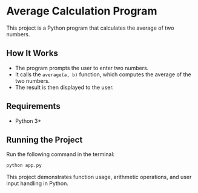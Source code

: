 # Average Calculation Program

This project is a Python program that calculates the average of two numbers.

## How It Works

- The program prompts the user to enter two numbers.
- It calls the `average(a, b)` function, which computes the average of the two numbers.
- The result is then displayed to the user.

## Requirements
- Python 3+

## Running the Project
Run the following command in the terminal:
```sh
python app.py
```

This project demonstrates function usage, arithmetic operations, and user input handling in Python.

